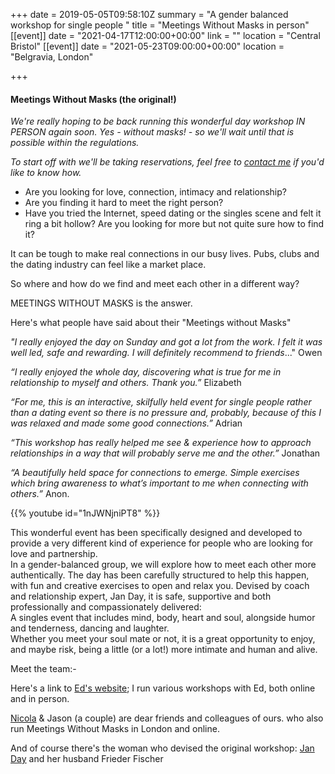 +++
date = 2019-05-05T09:58:10Z
summary = "A gender balanced workshop for single people "
title = "Meetings Without Masks in person"
[[event]]
date = "2021-04-17T12:00:00+00:00"
link = ""
location = "Central Bristol"
[[event]]
date = "2021-05-23T09:00:00+00:00"
location = "Belgravia, London"

+++
#### Meetings Without Masks (the original!)

_We're really hoping to be back running this wonderful day workshop IN PERSON again soon.  Yes - without masks! - so we'll wait until that is possible within the regulations._  

_To start off with we'll be taking reservations, feel free to_ [_contact me_](mailto:bethan@techniqueforlife.com) _if you'd like to know how._

* Are you looking for love, connection, intimacy and relationship?
* Are you finding it hard to meet the right person?
* Have you tried the Internet, speed dating or the singles scene and felt it ring a bit hollow? Are you looking for more but not quite sure how to find it?

It can be tough to make real connections in our busy lives. Pubs, clubs and the dating industry can feel like a market place.

So where and how do we find and meet each other in a different way?

MEETINGS WITHOUT MASKS is the answer.

Here's what people have said about their "Meetings without Masks"

_"I really enjoyed the day on Sunday and got a lot from the work. I felt it was well led, safe and rewarding. I will definitely recommend to friends_..."   Owen

_“I really enjoyed the whole day, discovering what is true for me in relationship to myself and others. Thank you.”_ Elizabeth

_“For me, this is an interactive, skilfully held event for single people rather than a dating event so there is no pressure and, probably, because of this I was relaxed and made some good connections.”_ Adrian

_“This workshop has really helped me see & experience how to approach relationships in a way that will probably serve me and the other.”_ Jonathan

_“A beautifully held space for connections to emerge. Simple exercises which bring awareness to what’s important to me when connecting with others.”_ Anon.

{{% youtube id="1nJWNjniPT8" %}}

<div>This wonderful event has been specifically designed and developed to provide a very different kind of experience for people who are looking for love and partnership.</div>

<div>In a gender-balanced group, we will explore how to meet each other more authentically. The day has been carefully structured to help this happen, with fun and creative exercises to open and relax you. Devised by coach and relationship expert, Jan Day, it is safe, supportive and both professionally and compassionately delivered: </div>

<div>A singles event that includes mind, body, heart and soul, alongside humor and tenderness, dancing and laughter.</div>

<div>Whether you meet your soul mate or not, it is a great opportunity to enjoy, and maybe risk, being a little (or a lot!) more intimate and human and alive.</div>

Meet the team:-

Here's a link to [Ed's website](https://www.edrooke.com/); I run various workshops with Ed, both online and in person.

[Nicola](https://nicolafostercoaching.com/) & Jason (a couple) are dear friends and colleagues of ours. who also run Meetings Without Masks in London and online.

And of course there's the woman who devised the original workshop: [Jan Day](http://janday.com/) and her husband Frieder Fischer